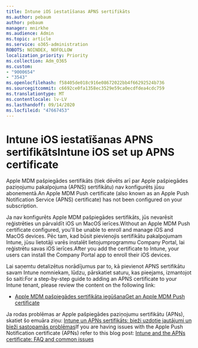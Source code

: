 ```yaml
---
title: Intune iOS iestatīšanas APNS sertifikāts
ms.author: pebaum
author: pebaum
manager: mnirkhe
ms.audience: Admin
ms.topic: article
ms.service: o365-administration
ROBOTS: NOINDEX, NOFOLLOW
localization_priority: Priority
ms.collection: Adm_O365
ms.custom:
- "9000654"
- "3543"
ms.openlocfilehash: f58405de018c916e08672022bb4f66292524b736
ms.sourcegitcommit: c6692ce0fa1358ec3529e59ca0ecdfdea4cdc759
ms.translationtype: MT
ms.contentlocale: lv-LV
ms.lasthandoff: 09/14/2020
ms.locfileid: "47667453"
---
```

# <a name="intune-ios-set-up-apns-certificate"></a><span data-ttu-id="9bfad-102">Intune iOS iestatīšanas APNS sertifikāts</span><span class="sxs-lookup"><span data-stu-id="9bfad-102">Intune iOS set up APNS certificate</span></span>

<span data-ttu-id="9bfad-103">Apple MDM pašpiegādes sertifikāts (tiek dēvēts arī par Apple pašpiegādes paziņojumu pakalpojuma (APNS) sertifikātu) nav konfigurēts jūsu abonementā.</span><span class="sxs-lookup"><span data-stu-id="9bfad-103">An Apple MDM Push certificate (also known as an Apple Push Notification Service (APNS) certificate) has not been configured on your subscription.</span></span>

<span data-ttu-id="9bfad-104">Ja nav konfigurēts Apple MDM pašpiegādes sertifikāts, jūs nevarēsit reģistrēties un pārvaldīt iOS un MacOS ierīces.</span><span class="sxs-lookup"><span data-stu-id="9bfad-104">Without an Apple MDM Push certificate configured, you'll be unable to enroll and manage iOS and MacOS devices.</span></span> <span data-ttu-id="9bfad-105">Pēc tam, kad būsit pievienojis sertifikātu pakalpojumam Intune, jūsu lietotāji varēs instalēt lietojumprogrammu Company Portal, lai reģistrētu savas iOS ierīces.</span><span class="sxs-lookup"><span data-stu-id="9bfad-105">After you add the certificate to Intune, your users can install the Company Portal app to enroll their iOS devices.</span></span>

<span data-ttu-id="9bfad-106">Lai saņemtu detalizētus norādījumus par to, kā pievienot APNS sertifikātu savam Intune nomniekam, lūdzu, pārskatiet saturu, kas pieejams, izmantojot šo saiti:</span><span class="sxs-lookup"><span data-stu-id="9bfad-106">For a step-by-step guide to adding an APNS certificate to your Intune tenant, please review the content on the following link:</span></span>

- [<span data-ttu-id="9bfad-107">Apple MDM pašpiegādes sertifikāta iegūšana</span><span class="sxs-lookup"><span data-stu-id="9bfad-107">Get an Apple MDM Push certificate</span></span>](https://docs.microsoft.com/mem/intune/enrollment/apple-mdm-push-certificate-get)

<span data-ttu-id="9bfad-108">Ja rodas problēmas ar Apple pašpiegādes paziņojumu sertifikātu (APNs), skatiet šo emuāra ziņu: [Intune un APNs sertifikāts: bieži uzdotie jautājumi un bieži sastopamās problēmas](https://techcommunity.microsoft.com/t5/Intune-Customer-Success/Intune-and-the-APNs-certificate-FAQ-and-common-issues/ba-p/280121)</span><span class="sxs-lookup"><span data-stu-id="9bfad-108">If you are having issues with the Apple Push Notification certificate (APNs) refer to this blog post: [Intune and the APNs certificate: FAQ and common issues](https://techcommunity.microsoft.com/t5/Intune-Customer-Success/Intune-and-the-APNs-certificate-FAQ-and-common-issues/ba-p/280121)</span></span>
